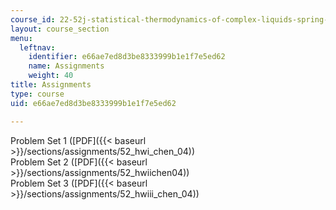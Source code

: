 ```yaml
---
course_id: 22-52j-statistical-thermodynamics-of-complex-liquids-spring-2004
layout: course_section
menu:
  leftnav:
    identifier: e66ae7ed8d3be8333999b1e1f7e5ed62
    name: Assignments
    weight: 40
title: Assignments
type: course
uid: e66ae7ed8d3be8333999b1e1f7e5ed62

---
```


Problem Set 1 ([PDF]({{< baseurl >}}/sections/assignments/52_hwi_chen_04))  
Problem Set 2 ([PDF]({{< baseurl >}}/sections/assignments/52_hwiichen04))  
Problem Set 3 ([PDF]({{< baseurl >}}/sections/assignments/52_hwiii_chen_04))